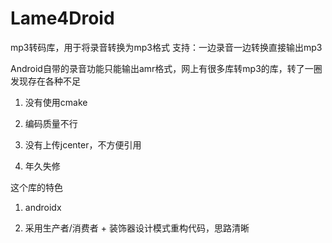 # Lame4Droid


mp3转码库，用于将录音转换为mp3格式
支持：一边录音一边转换直接输出mp3

Android自带的录音功能只能输出amr格式，网上有很多库转mp3的库，转了一圈发现存在各种不足

1. 没有使用cmake

2. 编码质量不行

3. 没有上传jcenter，不方便引用

4. 年久失修


这个库的特色

1. androidx

2. 采用生产者/消费者 + 装饰器设计模式重构代码，思路清晰

